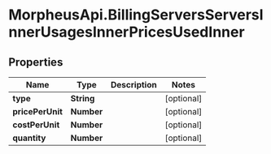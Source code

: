 # MorpheusApi.BillingServersServersInnerUsagesInnerPricesUsedInner

## Properties

Name | Type | Description | Notes
------------ | ------------- | ------------- | -------------
**type** | **String** |  | [optional] 
**pricePerUnit** | **Number** |  | [optional] 
**costPerUnit** | **Number** |  | [optional] 
**quantity** | **Number** |  | [optional] 


